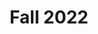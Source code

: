 ---
title: Fall 2022
type: Archive
image: /img/detective-pikachu-dance.gif
heading: Fall 2022 Archive
description: >-
 Class pages from the Fall 2022 Semester
intro:
  blurbs:
    - image:
      text: >
        7C English
      link: /7C-english
    - image:
      text: >
        8B English
      link: /8B-english
    - image:
      text: >
        10C English
      link: /10C-english
    - image:
      text: >
        English Debate
      link: /english-debate   
---